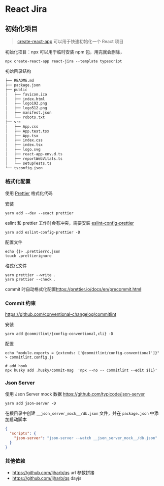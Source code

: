 # React Jira

## 初始化项目

> [create-react-app](https://create-react-app.dev/) 可以用于快速初始化一个 React 项目

初始化项目：npx 可以用于临时安装 npm 包，用完就会删除，

```shell
npx create-react-app react-jira --template typescript
```

初始目录结构

```txt
├── README.md
├── package.json
├── public
│   ├── favicon.ico
│   ├── index.html
│   ├── logo192.png
│   ├── logo512.png
│   ├── manifest.json
│   └── robots.txt
├── src
│   ├── App.css
│   ├── App.test.tsx
│   ├── App.tsx
│   ├── index.css
│   ├── index.tsx
│   ├── logo.svg
│   ├── react-app-env.d.ts
│   ├── reportWebVitals.ts
│   └── setupTests.ts
└── tsconfig.json
```

### 格式化配置

使用 [Prettier](https://prettier.io/) 格式化代码

安装

```shell
yarn add --dev --exact prettier
```

eslint 和 prettier 工作时会有冲突，需要安装 [eslint-config-prettier](https://github.com/prettier/eslint-config-prettier#installation)

```shell
yarn add eslint-config-prettier -D
```

配置文件

```shell
echo {}> .prettierrc.json
touch .prettierignore
```

格式化文件

```shell
yarn prettier --write .
yarn prettier --check .
```

commit 时自动格式化配置<https://prettier.io/docs/en/precommit.html>

### Commit 约束

<https://github.com/conventional-changelog/commitlint>

安装

```shell
yarn add @commitlint/{config-conventional,cli} -D
```

配置

```shell
echo "module.exports = {extends: ['@commitlint/config-conventional']}" > commitlint.config.js

# add hook
npx husky add .husky/commit-msg  'npx --no -- commitlint --edit ${1}'
```

### Json Server

使用 Json Server mock 数据
<https://github.com/typicode/json-server>

```shell
yarn add json-server -D
```

在根目录中创建 `__json_server_mock__/db.json` 文件，并在 `package.json` 中添加启动脚本

```json
{
  "scripts": {
    "json-server": "json-server --watch __json_server_mock__/db.json"
  }
}
```

### 其他依赖

- <https://github.com/ljharb/qs> url 参数拼接
- <https://github.com/ljharb/qs> dayjs
